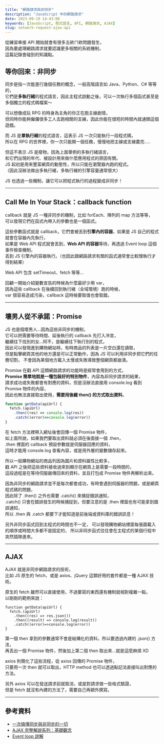 ```yaml
---
title: "網路請求與非同步"
description: "JavaScript 中的網路請求"
date: 2023-09-19 14:43:08
keywords: [JavaScript, 程式語言, API, 網路請求, AJAX]
slug: network-request-ajax-api
---
```


從練習串接 API 開始就會有很多五欸ㄇ欸問題發生，  
因為要處理網路請求就要認識更多相關的系統機制，  
這篇記錄會碰到的知識點。

## 等你回來：非同步

同步是指一次能進行幾個任務的概念，一般高階語言如 Java、Python、C# 等等的，  
它們是**多執行緒**的程式語言，因此主程式啟動之後，可以一次執行多個函式甚至是多個獨立的程式碼檔案～

可以想像成玩 RPG 的時身為主角的你正在跑主線劇情，  
但同時你能夠僱傭很多工人去跑相關的支線，因此你能在很短的時間內就通關這個遊戲。

而 JS 是**單執行緒**的程式語言，這表示 JS 一次只能執行一段程式碼，  
所以在 RPG 的世界裡，你一次只能開一個任務，慢慢地把主線或支線農完.....

但這不表示 JS 是廢物，因為上面舉例的多執行緒語言，  
和它們出現的年代、被設計用來做什麼應用程式的原因有關。  
JS 起初是用來豐富網頁的動態性，所以只能在瀏覽器內跑的程式。  
（因此沒辦法做出多執行緒，多執行緒的引擎容量通常很大）

JS 也透過一些機制，讓它可以把程式執行的過程變成非同步！

---

## Call Me In Your Stack：callback function

callback 就是 JS 一種非同步的機制，比如 forEach、陣列的 map 方法等等，  
可以發現它們在函式內帶入的參數也是一個函式。

這些參數函式就是 callback，它們會被丟到**引擎內的容器**，如果是 JS 自己的程式就會在容器內先執行，  
如果是 Web API 程式就會丟到，**Web API 的容器**等待，再透過 Event loop 這個事件檢查機制，  
丟到 JS 引擎內的容器執行。（也因此跟網路請求有關的函式通常會比較慢執行才得到結果）

Web API 包含 setTimeout、fetch 等等...

回顧一開始介紹變數宣告的時候為什麼最好少用 var，  
因為這些 callback 在後續回到執行緒（全域環境）跑的時候，  
var 很容易造成污染，callback 這時候要取值也會取錯。

---

## 壞男人從不承諾：Promise

JS 也是個壞男人...因為這些非同步的機制，  
它可以把需要等待時間、延後執行的 callback 先打入冷宮，  
繼續往下找別的女...阿不，是繼續往下執行別的程式，  
因此可以發現進到購物網站時，有時商品的列表是一片空白還在讀取，  
但是點擊網頁其他的地方還是可以正常動作，因為 JS 可以利用非同步把它們的任務切割，
不會因為某個地方載入太慢或失敗導致整個網頁都崩潰。

Promise 在戳 API 這類網路請求的功能時是經常會用到的方式，  
**Promise 簡單地說是一種包裝好的特別物件**，內容為非同步請求的結果，  
請求成功或失敗都會有對應的資料，但是沒辦法直接用 console.log 看到 Promise 物件的內容，  
因此也無法直接取出使用，**需要用後綴 then() 的方式取出資料**。

```js
function getData(apiUrl) {
  fetch.(apiUrl)
    .then((res) => console.log(res))
    .catch((error)=>console.log(error))
}
```

在 fetch 方法裡帶入網址後會回傳一個 Promise 物件，  
如上面所說，如果我們要取出資料就必須在後面接一個 .then，  
.then 裡面的 callback 預設參數就是伺服器回應的資料，  
這時才能用 console.log 查看內容，或是用外層的變數儲存起來。

所以一般購物網站的商品列因為圖片和資料屬性比較多，  
戳 API 之後把這些資料接收過來到顯示在網頁上是需要一段時間的，  
這段過程是在等待伺服器傳回來的資料，並且打包成 Promise 物件再解析出來。

因為非同步的網路請求並不是每次都會成功，有時會遇到伺服器的問題，或是網頁程式碼的問題，  
因此除了 .then() 之外也需要 .catch() 來捕捉錯誤通知，  
.catch() 只會在錯誤發生的時候捕捉到，但要注意的是 .then 裡面也有可能拿到錯誤通知，  
所以 .then 與 .catch 都要下才能知道是前後端或資料庫的錯誤訊息！

另外非同步函式回到主程式的時間也不一定，
可以發現購物網站裡面每張圖載入的順序或時間大多都不是固定的，
所以非同步函式往往會在主程式的某個行程中突然插隊進來。

---

## AJAX

AJAX 就是非同步網路請求的技術，  
比如 JS 原生的 fetch、或是 axios、jQuery 這類好用的套件都是一種 AJAX 技術。

原生的 fetch 雖然可以直接使用，不過要寫的東西還有機制就相對複雜一點，  
以剛剛的範例來說：

```JS
function getData(apiUrl) {
  fetch.(apiUrl)
    .then((res) => res.json())
    .then((result) => console.log(result))
    .catch((error)=>console.log(error))
}
```

第一個 then 拿到的參數通常不會是結構化的資料，所以要透過內建的 .json() 方法，  
再丟出一個 Promise 物件，然後加上第二個 then 取出來...就是這麼麻煩 XD

axios 則簡化了這些流程，從 axios 回傳的 Promise 物件，  
只要用一次 then 就可以取出，HTTP method 也可以透過點記法直接叫出對應的方法。

另外 axios 可以在發送請求前就取消，或是對請求做一些格式驗證，  
但是 fetch 就沒有內建的方法了，需要自己再額外撰寫。

---

## 參考資料

- [一次搞懂同步與非同步的一切](https://medium.com/itsems-frontend/javascript-sync-async-22e75e1ca1dc)
- [AJAX 完整解說系列：基礎觀念](https://www.casper.tw/development/2020/09/30/about-ajax/)
- [Event loop 詳解](https://youtu.be/8aGhZQkoFbQ?si=DzQ752C64Pn_y8mo)
